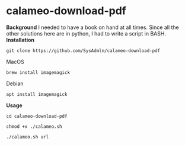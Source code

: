 # calameo-download-pdf
**Background**
I needed to have a book on hand at all times. Since all the other solutions here are in python, I had to write a script in BASH.
**Installation**
`````
git clone https://github.com/SysAdmln/calameo-download-pdf
`````
MacOS
`````
brew install imagemagick
`````
Debian
`````
apt install imagemagick
`````
**Usage**
`````
cd calameo-download-pdf
`````
`````
chmod +x ./calameo.sh
`````
`````
./calameo.sh url
`````
